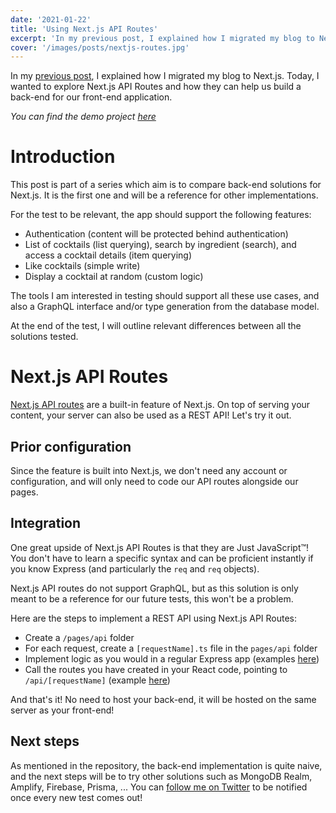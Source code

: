 ```yaml
---
date: '2021-01-22'
title: 'Using Next.js API Routes'
excerpt: 'In my previous post, I explained how I migrated my blog to Next.js. Today, I wanted to explore Next.js API Routes and how they can help us build a back-end for our front-end application.'
cover: '/images/posts/nextjs-routes.jpg'
---
```


In my [previous post](/2020-11-02-migrating-your-website-from-gatsby-to-next-js), I explained how I migrated my blog to Next.js. Today, I wanted to explore Next.js API Routes and how they can help us build a back-end for our front-end application.

_You can find the demo project [here](https://github.com/adrienharnay/cocktails-app-nextjs-api-routes)_

# Introduction

This post is part of a series which aim is to compare back-end solutions for Next.js. It is the first one and will be a reference for other implementations.

For the test to be relevant, the app should support the following features:

- Authentication (content will be protected behind authentication)
- List of cocktails (list querying), search by ingredient (search), and access a cocktail details (item querying)
- Like cocktails (simple write)
- Display a cocktail at random (custom logic)

The tools I am interested in testing should support all these use cases, and also a GraphQL interface and/or type generation from the database model.

At the end of the test, I will outline relevant differences between all the solutions tested.

# Next.js API Routes

[Next.js API routes](https://nextjs.org/docs/api-routes/introduction) are a built-in feature of Next.js. On top of serving your content, your server can also be used as a REST API! Let's try it out.

## Prior configuration

Since the feature is built into Next.js, we don't need any account or configuration, and will only need to code our API routes alongside our pages.

## Integration

One great upside of Next.js API Routes is that they are Just JavaScript™️! You don't have to learn a specific syntax and can be proficient instantly if you know Express (and particularly the `req` and `req` objects).

Next.js API routes do not support GraphQL, but as this solution is only meant to be a reference for our future tests, this won't be a problem.

Here are the steps to implement a REST API using Next.js API Routes:

- Create a `/pages/api` folder
- For each request, create a `[requestName].ts` file in the `pages/api` folder
- Implement logic as you would in a regular Express app (examples [here](https://github.com/adrienharnay/cocktails-app-nextjs-api-routes/blob/master/src/pages/api/cocktails/index.api.ts))
- Call the routes you have created in your React code, pointing to `/api/[requestName]` (example [here](https://github.com/adrienharnay/cocktails-app-nextjs-api-routes/blob/master/src/pages/index/js/CocktailsPage.tsx#L27-L41))

And that's it! No need to host your back-end, it will be hosted on the same server as your front-end!

## Next steps

As mentioned in the repository, the back-end implementation is quite naive, and the next steps will be to try other solutions such as MongoDB Realm, Amplify, Firebase, Prisma, ... You can [follow me on Twitter](https://twitter.com/AdrienHarnay) to be notified once every new test comes out!
